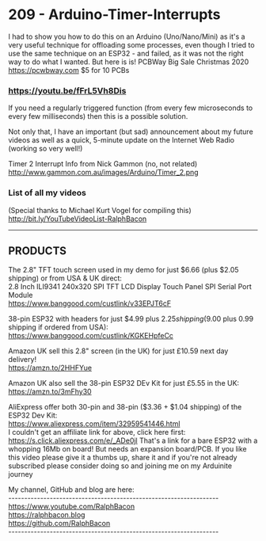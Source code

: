 # 209 - Arduino-Timer-Interrupts
I had to show you how to do this on an Arduino (Uno/Nano/Mini) as it's a very useful technique for offloading some processes, even though I tried to use the same technique on an ESP32 - and failed, as it was not the right way to do what I wanted. But here is is!
PCBWay Big Sale Christmas 2020 https://pcwbway.com $5 for 10 PCBs

### https://youtu.be/fFrL5Vh8Dis

If you need a regularly triggered function (from every few microseconds to every few milliseconds) then this is a possible solution.

Not only that, I have an important (but sad) announcement about my future videos as well as a quick, 5-minute update on the Internet Web Radio (working so very well!)

Timer 2 Interrupt Info from Nick Gammon (no, not related)
http://www.gammon.com.au/images/Arduino/Timer_2.png

### List of all my videos
(Special thanks to Michael Kurt Vogel for compiling this)  
http://bit.ly/YouTubeVideoList-RalphBacon

--------
PRODUCTS
--------

The 2.8" TFT touch screen used in my demo for just $6.66 (plus $2.05 shipping) or from USA & UK direct:  
2.8 Inch ILI9341 240x320 SPI TFT LCD Display Touch Panel SPI Serial Port Module  
https://www.banggood.com/custlink/v33EPJT6cF

38-pin ESP32 with headers for just $4.99 plus $2.25 shipping ($9.00 plus 0.99 shipping if ordered from USA):  
https://www.banggood.com/custlink/KGKEHpfeCc

Amazon UK sell this 2.8" screen (in the UK) for just £10.59 next day delivery!  
https://amzn.to/2HHFYue

Amazon UK also sell the 38-pin ESP32 DEv Kit for just £5.55 in the UK:  
https://amzn.to/3mFhy30

AliExpress offer both 30-pin and 38-pin ($3.36 + $1.04 shipping) of the ESP32 Dev Kit:  
https://www.aliexpress.com/item/32959541446.html  
I couldn't get an affiliate link for above, click here first: https://s.click.aliexpress.com/e/_ADe0jl
That's a link for a bare ESP32 with a whopping 16Mb on board! But needs an expansion board/PCB.
If you like this video please give it a thumbs up, share it and if you're not already subscribed please consider doing so and joining me on my Arduinite journey

My channel, GitHub and blog are here:  
\------------------------------------------------------------------  
https://www.youtube.com/RalphBacon  
https://ralphbacon.blog  
https://github.com/RalphBacon  
\------------------------------------------------------------------
